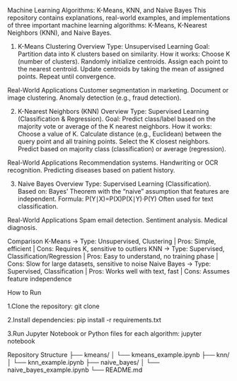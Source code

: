 Machine Learning Algorithms: K-Means, KNN, and Naive Bayes
This repository contains explanations, real-world examples, and implementations of three important machine learning algorithms: K-Means, K-Nearest Neighbors (KNN), and Naive Bayes.


1. K-Means Clustering
Overview
Type: Unsupervised Learning
Goal: Partition data into K clusters based on similarity.
How it works:
Choose K (number of clusters).
Randomly initialize centroids.
Assign each point to the nearest centroid.
Update centroids by taking the mean of assigned points.
Repeat until convergence.

Real-World Applications
Customer segmentation in marketing.
Document or image clustering.
Anomaly detection (e.g., fraud detection).


2. K-Nearest Neighbors (KNN)
Overview
Type: Supervised Learning (Classification & Regression).
Goal: Predict class/label based on the majority vote or average of the K nearest neighbors.
How it works:
Choose a value of K.
Calculate distance (e.g., Euclidean) between the query point and all training points.
Select the K closest neighbors.
Predict based on majority class (classification) or average (regression).

Real-World Applications
Recommendation systems.
Handwriting or OCR recognition.
Predicting diseases based on patient history.


3. Naive Bayes
Overview
Type: Supervised Learning (Classification).
Based on: Bayes’ Theorem with the “naive” assumption that features are independent.
Formula:
P(Y∣X)=P(X)P(X∣Y)⋅P(Y)​
Often used for text classification.

Real-World Applications
Spam email detection.
Sentiment analysis.
Medical diagnosis.


Comparison
K-Means → Type: Unsupervised, Clustering | Pros: Simple, efficient | Cons: Requires K, sensitive to outliers
KNN → Type: Supervised, Classification/Regression | Pros: Easy to understand, no training phase | Cons: Slow for large datasets, sensitive to noise
Naive Bayes → Type: Supervised, Classification | Pros: Works well with text, fast | Cons: Assumes feature independence


How to Run

1.Clone the repository:
git clone <repo-url>

2.Install dependencies:
pip install -r requirements.txt

3.Run Jupyter Notebook or Python files for each algorithm:
jupyter notebook


Repository Structure
├── kmeans/
│   └── kmeans_example.ipynb
├── knn/
│   └── knn_example.ipynb
├── naive_bayes/
│   └── naive_bayes_example.ipynb
└── README.md
